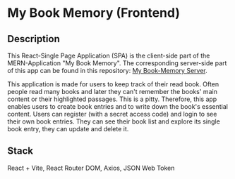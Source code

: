 # My Book Memory (Frontend)

## Description

This React-Single Page Application (SPA) is the client-side part of the MERN-Application "My Book Memory". The corresponding server-side part of this app can be found in this repository: [My Book-Memory Server](https://github.com/ralph-the-badger/my-book-memory-server).

This application is made for users to keep track of their read book. Often people read many books and later they can't remember the books' main content or their highlighted passages. This is a pitty. Therefore, this app enables users to create book entries and to write down the book's essential content.
Users can register (with a secret access code) and login to see their own book entries. They can see their book list and explore its single book entry, they can update and delete it.

## Stack

React + Vite, React Router DOM, Axios, JSON Web Token
